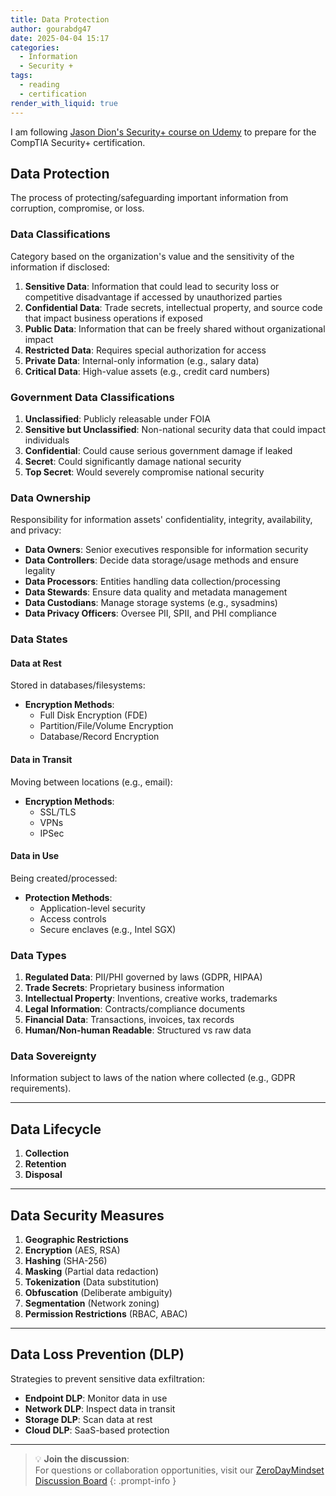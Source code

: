 ```yaml
---
title: Data Protection
author: gourabdg47
date: 2025-04-04 15:17
categories:
  - Information
  - Security +
tags:
  - reading
  - certification
render_with_liquid: true
---
```

I am following [Jason Dion's Security+ course on Udemy](https://www.udemy.com/course/securityplus/learn/lecture/40324620#overview) to prepare for the CompTIA Security+ certification.

## Data Protection
The process of protecting/safeguarding important information from corruption, compromise, or loss.

### Data Classifications
Category based on the organization's value and the sensitivity of the information if disclosed:
1. **Sensitive Data**: Information that could lead to security loss or competitive disadvantage if accessed by unauthorized parties
2. **Confidential Data**: Trade secrets, intellectual property, and source code that impact business operations if exposed
3. **Public Data**: Information that can be freely shared without organizational impact
4. **Restricted Data**: Requires special authorization for access
5. **Private Data**: Internal-only information (e.g., salary data)
6. **Critical Data**: High-value assets (e.g., credit card numbers)

### Government Data Classifications
1. **Unclassified**: Publicly releasable under FOIA
2. **Sensitive but Unclassified**: Non-national security data that could impact individuals
3. **Confidential**: Could cause serious government damage if leaked
4. **Secret**: Could significantly damage national security
5. **Top Secret**: Would severely compromise national security

### Data Ownership
Responsibility for information assets' confidentiality, integrity, availability, and privacy:
- **Data Owners**: Senior executives responsible for information security
- **Data Controllers**: Decide data storage/usage methods and ensure legality
- **Data Processors**: Entities handling data collection/processing
- **Data Stewards**: Ensure data quality and metadata management
- **Data Custodians**: Manage storage systems (e.g., sysadmins)
- **Data Privacy Officers**: Oversee PII, SPII, and PHI compliance

### Data States
#### Data at Rest
Stored in databases/filesystems:
- **Encryption Methods**:
  - Full Disk Encryption (FDE)
  - Partition/File/Volume Encryption
  - Database/Record Encryption

#### Data in Transit
Moving between locations (e.g., email):
- **Encryption Methods**:
  - SSL/TLS
  - VPNs
  - IPSec

#### Data in Use
Being created/processed:
- **Protection Methods**:
  - Application-level security
  - Access controls
  - Secure enclaves (e.g., Intel SGX)

### Data Types
1. **Regulated Data**: PII/PHI governed by laws (GDPR, HIPAA)
2. **Trade Secrets**: Proprietary business information
3. **Intellectual Property**: Inventions, creative works, trademarks
4. **Legal Information**: Contracts/compliance documents
5. **Financial Data**: Transactions, invoices, tax records
6. **Human/Non-human Readable**: Structured vs raw data

### Data Sovereignty
Information subject to laws of the nation where collected (e.g., GDPR requirements).

---

## Data Lifecycle
1. **Collection**
2. **Retention**
3. **Disposal**

---

## Data Security Measures
1. **Geographic Restrictions**
2. **Encryption** (AES, RSA)
3. **Hashing** (SHA-256)
4. **Masking** (Partial data redaction)
5. **Tokenization** (Data substitution)
6. **Obfuscation** (Deliberate ambiguity)
7. **Segmentation** (Network zoning)
8. **Permission Restrictions** (RBAC, ABAC)

---

## Data Loss Prevention (DLP)
Strategies to prevent sensitive data exfiltration:
- **Endpoint DLP**: Monitor data in use
- **Network DLP**: Inspect data in transit
- **Storage DLP**: Scan data at rest
- **Cloud DLP**: SaaS-based protection

---

> 💡 **Join the discussion**:  
> For questions or collaboration opportunities, visit our [ZeroDayMindset Discussion Board](https://github.com/orgs/X3N0-G0D/discussions/1)
{: .prompt-info }